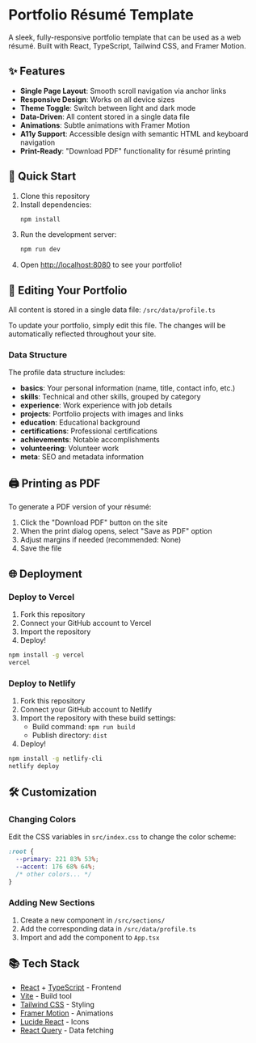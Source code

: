 
# Portfolio Résumé Template

A sleek, fully-responsive portfolio template that can be used as a web résumé. Built with React, TypeScript, Tailwind CSS, and Framer Motion.

## ✨ Features

- **Single Page Layout**: Smooth scroll navigation via anchor links
- **Responsive Design**: Works on all device sizes
- **Theme Toggle**: Switch between light and dark mode
- **Data-Driven**: All content stored in a single data file
- **Animations**: Subtle animations with Framer Motion
- **A11y Support**: Accessible design with semantic HTML and keyboard navigation
- **Print-Ready**: "Download PDF" functionality for résumé printing

## 🚀 Quick Start

1. Clone this repository
2. Install dependencies:
   ```sh
   npm install
   ```
3. Run the development server:
   ```sh
   npm run dev
   ```
4. Open [http://localhost:8080](http://localhost:8080) to see your portfolio!

## 📝 Editing Your Portfolio

All content is stored in a single data file: `/src/data/profile.ts`

To update your portfolio, simply edit this file. The changes will be automatically reflected throughout your site.

### Data Structure

The profile data structure includes:

- **basics**: Your personal information (name, title, contact info, etc.)
- **skills**: Technical and other skills, grouped by category
- **experience**: Work experience with job details
- **projects**: Portfolio projects with images and links
- **education**: Educational background
- **certifications**: Professional certifications
- **achievements**: Notable accomplishments
- **volunteering**: Volunteer work
- **meta**: SEO and metadata information

## 🖨️ Printing as PDF

To generate a PDF version of your résumé:

1. Click the "Download PDF" button on the site
2. When the print dialog opens, select "Save as PDF" option
3. Adjust margins if needed (recommended: None)
4. Save the file

## 🌐 Deployment

### Deploy to Vercel

1. Fork this repository
2. Connect your GitHub account to Vercel
3. Import the repository
4. Deploy!

```sh
npm install -g vercel
vercel
```

### Deploy to Netlify

1. Fork this repository
2. Connect your GitHub account to Netlify
3. Import the repository with these build settings:
   - Build command: `npm run build`
   - Publish directory: `dist`
4. Deploy!

```sh
npm install -g netlify-cli
netlify deploy
```

## 🛠️ Customization

### Changing Colors

Edit the CSS variables in `src/index.css` to change the color scheme:

```css
:root {
  --primary: 221 83% 53%;
  --accent: 176 68% 64%;
  /* other colors... */
}
```

### Adding New Sections

1. Create a new component in `/src/sections/`
2. Add the corresponding data in `/src/data/profile.ts`
3. Import and add the component to `App.tsx`

## 📚 Tech Stack

- [React](https://reactjs.org/) + [TypeScript](https://www.typescriptlang.org/) - Frontend
- [Vite](https://vitejs.dev/) - Build tool
- [Tailwind CSS](https://tailwindcss.com/) - Styling
- [Framer Motion](https://www.framer.com/motion/) - Animations
- [Lucide React](https://lucide.dev/) - Icons
- [React Query](https://tanstack.com/query/latest) - Data fetching
